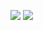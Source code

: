 <img src ="https://github-production-user-asset-6210df.s3.amazonaws.com/70198902/246732818-046b12de-76ce-4716-881f-76e39e52e05c.png" /> <img src ="https://github.com/Ceyhunnnn/Flutter-E-Commerce-App/assets/70198902/1243a9ea-960d-44ba-8b93-c85420a1f9f2"/>
